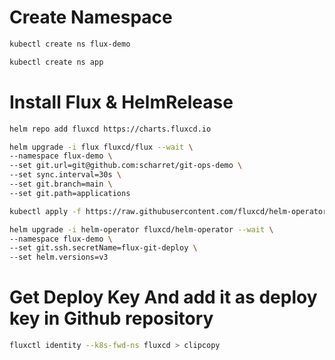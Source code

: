 # Create Namespace

```bash
kubectl create ns flux-demo

kubectl create ns app
```

# Install Flux & HelmRelease

```bash
helm repo add fluxcd https://charts.fluxcd.io
```

```bash
helm upgrade -i flux fluxcd/flux --wait \
--namespace flux-demo \
--set git.url=git@github.com:scharret/git-ops-demo \
--set sync.interval=30s \
--set git.branch=main \
--set git.path=applications
```

```bash
kubectl apply -f https://raw.githubusercontent.com/fluxcd/helm-operator/master/deploy/crds.yaml
```

```bash
helm upgrade -i helm-operator fluxcd/helm-operator --wait \
--namespace flux-demo \
--set git.ssh.secretName=flux-git-deploy \
--set helm.versions=v3
```

# Get Deploy Key And add it as deploy key in Github repository

```bash
fluxctl identity --k8s-fwd-ns fluxcd > clipcopy
```
